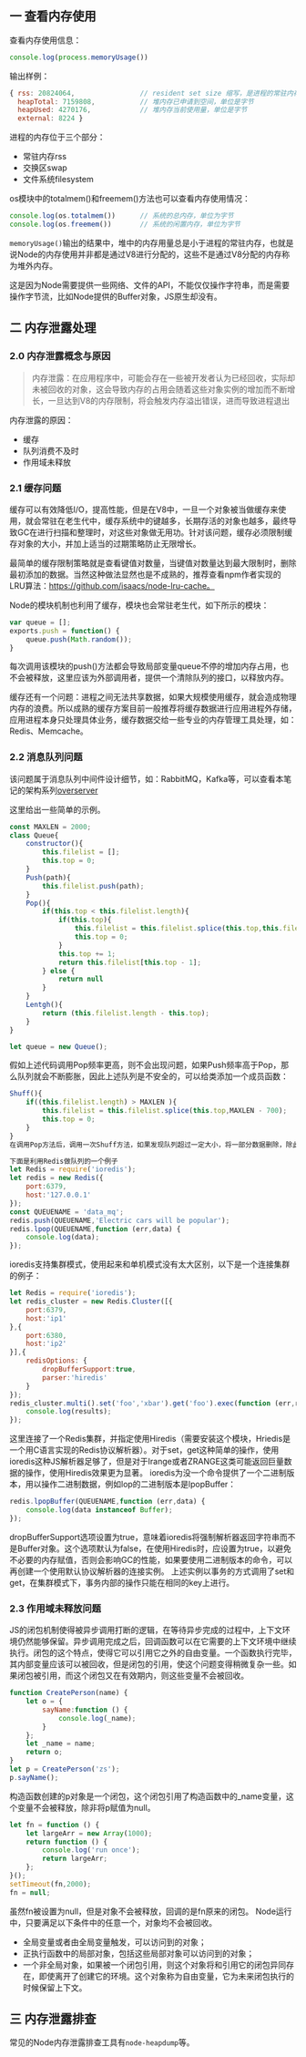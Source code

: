 ## 一 查看内存使用

查看内存使用信息：
```js
console.log(process.memoryUsage())
```

输出样例：
```js
{ rss: 20824064,                // resident set size 缩写，是进程的常驻内存部分
  heapTotal: 7159808,           // 堆内存已申请到空间，单位是字节
  heapUsed: 4270176,            // 堆内存当前使用量，单位是字节
  external: 8224 }
```

进程的内存位于三个部分：
- 常驻内存rss
- 交换区swap
- 文件系统filesystem

os模块中的totalmem()和freemem()方法也可以查看内存使用情况：
```js
console.log(os.totalmem())      // 系统的总内存，单位为字节
console.log(os.freemem())       // 系统的闲置内存，单位为字节
```  

`memoryUsage()`输出的结果中，堆中的内存用量总是小于进程的常驻内存，也就是说Node的内存使用并非都是通过V8进行分配的，这些不是通过V8分配的内存称为堆外内存。

这是因为Node需要提供一些网络、文件的API，不能仅仅操作字符串，而是需要操作字节流，比如Node提供的Buffer对象，JS原生却没有。

## 二 内存泄露处理

### 2.0 内存泄露概念与原因

> 内存泄露：在应用程序中，可能会存在一些被开发者认为已经回收，实际却未被回收的对象，这会导致内存的占用会随着这些对象实例的增加而不断增长，一旦达到V8的内存限制，将会触发内存溢出错误，进而导致进程退出

内存泄露的原因：
- 缓存
- 队列消费不及时
- 作用域未释放

### 2.1 缓存问题

缓存可以有效降低I/O，提高性能，但是在V8中，一旦一个对象被当做缓存来使用，就会常驻在老生代中，缓存系统中的键越多，长期存活的对象也越多，最终导致GC在进行扫描和整理时，对这些对象做无用功。针对该问题，缓存必须限制缓存对象的大小，并加上适当的过期策略防止无限增长。  

最简单的缓存限制策略就是查看键值对数量，当键值对数量达到最大限制时，删除最初添加的数据。当然这种做法显然也是不成熟的，推荐查看npm作者实现的LRU算法：https://github.com/isaacs/node-lru-cache。  

Node的模块机制也利用了缓存，模块也会常驻老生代，如下所示的模块：
```js
var queue = [];
exports.push = function() {
    queue.push(Math.random());
}
```
每次调用该模块的push()方法都会导致局部变量queue不停的增加内存占用，也不会被释放，这里应该为外部调用者，提供一个清除队列的接口，以释放内存。  

缓存还有一个问题：进程之间无法共享数据，如果大规模使用缓存，就会造成物理内存的浪费。所以成熟的缓存方案目前一般推荐将缓存数据进行应用进程外存储，应用进程本身只处理具体业务，缓存数据交给一些专业的内存管理工具处理，如：Redis、Memcache。  

### 2.2 消息队列问题

该问题属于消息队列中间件设计细节，如：RabbitMQ，Kafka等，可以查看本笔记的架构系列[overserver](https://github.com/overnote/over-server)  

这里给出一些简单的示例。  

```JavaScript
const MAXLEN = 2000;
class Queue{
    constructor(){
        this.filelist = [];
        this.top = 0;
    }
    Push(path){
        this.filelist.push(path);
    }
    Pop(){
        if(this.top < this.filelist.length){
            if(this.top){
                this.filelist = this.filelist.splice(this.top,this.filelist.length - this.top);
                this.top = 0;
            }
            this.top += 1;
            return this.filelist[this.top - 1];
        } else {
            return null
        }
    }
    Lentgh(){
        return (this.filelist.length - this.top);
    }
}

let queue = new Queue();
```
假如上述代码调用Pop频率更高，则不会出现问题，如果Push频率高于Pop，那么队列就会不断膨胀，因此上述队列是不安全的，可以给类添加一个成员函数：
```JavaScript
Shuff(){
    if((this.filelist.length) > MAXLEN ){
        this.filelist = this.filelist.splice(this.top,MAXLEN - 700);
        this.top = 0;
    }
}
在调用Pop方法后，调用一次Shuff方法，如果发现队列超过一定大小，将一部分数据删除，除此之外，应该考虑借助Redis实现生产者消费者队列。

下面是利用Redis做队列的一个例子
let Redis = require('ioredis');
let redis = new Redis({
    port:6379,
    host:'127.0.0.1'
});
const QUEUENAME = 'data_mq';
redis.push(QUEUENAME,'Electric cars will be popular');
redis.lpop(QUEUENAME,function (err,data) {
    console.log(data);
});
```

ioredis支持集群模式，使用起来和单机模式没有太大区别，以下是一个连接集群的例子：
```JavaScript
let Redis = require('ioredis');
let redis_cluster = new Redis.Cluster([{
    port:6379,
    host:'ip1'
},{
    port:6380,
    host:'ip2'
}],{
    redisOptions: {
        dropBufferSupport:true,
        parser:'hiredis'
    }
});
redis_cluster.multi().set('foo','xbar').get('foo').exec(function (err,results) {
    console.log(results);
});
```

这里连接了一个Redis集群，并指定使用Hiredis（需要安装这个模块，Hriedis是一个用C语言实现的Redis协议解析器）。对于set，get这种简单的操作，使用ioredis这种JS解析器足够了，但是对于Irange或者ZRANGE这类可能返回巨量数据的操作，使用Hiredis效果更为显著。
ioredis为没一个命令提供了一个二进制版本，用以操作二进制数据，例如lop的二进制版本是lpopBuffer：
```JavaScript
redis.lpopBuffer(QUEUENAME,function (err,data) {
    console.log(data instanceof Buffer);
});
```
dropBufferSupport选项设置为true，意味着ioredis将强制解析器返回字符串而不是Buffer对象。这个选项默认为false，在使用Hiredis时，应设置为true，以避免不必要的内存赋值，否则会影响GC的性能，如果要使用二进制版本的命令，可以再创建一个使用默认协议解析器的连接实例。
上述实例以事务的方式调用了set和get，在集群模式下，事务内部的操作只能在相同的key上进行。

### 2.3 作用域未释放问题

JS的闭包机制使得被异步调用打断的逻辑，在等待异步完成的过程中，上下文环境仍然能够保留。异步调用完成之后，回调函数可以在它需要的上下文环境中继续执行。闭包的这个特点，使得它可以引用它之外的自由变量。一个函数执行完毕，其内部变量应该可以被回收，但是闭包的引用，使这个问题变得稍微复杂一些。如果闭包被引用，而这个闭包又在有效期内，则这些变量不会被回收。
```JavaScript
function CreatePerson(name) {
    let o = {
        sayName:function () {
            console.log(_name);
        }
    };
    let _name = name;
    return o;
}
let p = CreatePerson('zs');
p.sayName();
```
构造函数创建的p对象是一个闭包，这个闭包引用了构造函数中的_name变量，这个变量不会被释放，除非将p赋值为null。
```JavaScript
let fn = function () {
    let largeArr = new Array(1000);
    return function () {
        console.log('run once');
        return largeArr;
    };
}();
setTimeout(fn,2000);
fn = null;
```
虽然fn被设置为null，但是对象不会被释放，回调的是fn原来的闭包。
Node运行中，只要满足以下条件中的任意一个，对象均不会被回收。
- 全局变量或者由全局变量触发，可以访问到的对象；
- 正执行函数中的局部对象，包括这些局部对象可以访问到的对象；
- 一个非全局对象，如果被一个闭包引用，则这个对象将和引用它的闭包异同存在，即使离开了创建它的环境。这个对象称为自由变量，它为未来闭包执行的时候保留上下文。

## 三 内存泄露排查

常见的Node内存泄露排查工具有`node-heapdump`等。  


